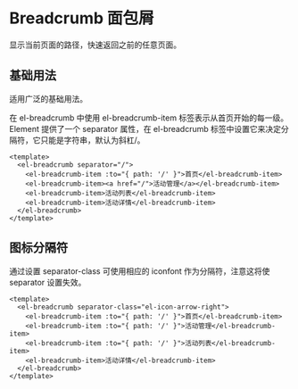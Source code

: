 # Breadcrumb 面包屑

显示当前页面的路径，快速返回之前的任意页面。

## 基础用法

适用广泛的基础用法。

在 el-breadcrumb 中使用 el-breadcrumb-item 标签表示从首页开始的每一级。Element 提供了一个 separator 属性，在 el-breadcrumb 标签中设置它来决定分隔符，它只能是字符串，默认为斜杠/。

```vue demo
<template>
  <el-breadcrumb separator="/">
    <el-breadcrumb-item :to="{ path: '/' }">首页</el-breadcrumb-item>
    <el-breadcrumb-item><a href="/">活动管理</a></el-breadcrumb-item>
    <el-breadcrumb-item>活动列表</el-breadcrumb-item>
    <el-breadcrumb-item>活动详情</el-breadcrumb-item>
  </el-breadcrumb>
</template>
```

## 图标分隔符

通过设置 separator-class 可使用相应的 iconfont 作为分隔符，注意这将使 separator 设置失效。

```vue demo
<template>
  <el-breadcrumb separator-class="el-icon-arrow-right">
    <el-breadcrumb-item :to="{ path: '/' }">首页</el-breadcrumb-item>
    <el-breadcrumb-item :to="{ path: '/' }">活动管理</el-breadcrumb-item>
    <el-breadcrumb-item :to="{ path: '/' }">活动列表</el-breadcrumb-item>
    <el-breadcrumb-item>活动详情</el-breadcrumb-item>
  </el-breadcrumb>
</template>
```
